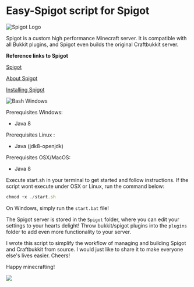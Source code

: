 # Easy-Spigot script for Spigot

![Spigot Logo](https://static.spigotmc.org/img/spigot.png)

Spigot is a custom high performance Minecraft server. It is compatible with all Bukkit plugins, and Spigot even builds the original Craftbukkit server.

**Reference links to Spigot**

[Spigot](https://www.spigotmc.org/)

[About Spigot](https://www.spigotmc.org/wiki/about-spigot/)

[Installing Spigot](https://www.spigotmc.org/wiki/spigot-installation/)

![Bash Windows](http://i.imgur.com/fGDLHTA.png)

Prerequisites Windows:

* Java 8

Prerequisites Linux :
* Java (jdk8-openjdk)

Prerequisites OSX/MacOS:
* Java 8

Execute start.sh in your terminal to get started and follow instructions.
If the script wont execute under OSX or Linux, run the command below:

```javascript
chmod +x ./start.sh
```

On Windows, simply run the `start.bat` file!

The Spigot server is stored in the `Spigot` folder, where you can edit your settings to your hearts delight! Throw bukkit/spigot plugins into the `plugins` folder to add even more functionality to your server.

I wrote this script to simplify the workflow of managing and building Spigot and Craftbukkit from source. I would just like to share it to make everyone else's lives easier. Cheers!

Happy minecrafting!

![](http://i.imgur.com/BgnJZRH.png)
